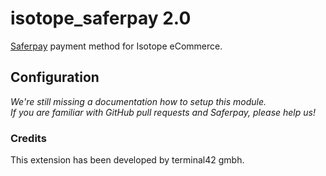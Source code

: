 
isotope_saferpay 2.0
====================

[Saferpay](http://saferpay.com/) payment method for Isotope eCommerce.


## Configuration ##
*We're still missing a documentation how to setup this module.*  
*If you are familiar with GitHub pull requests and Saferpay, please help us!*


### Credits ###
This extension has been developed by terminal42 gmbh.